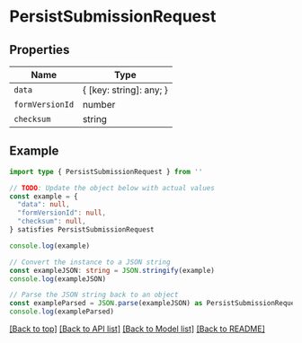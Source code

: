 
# PersistSubmissionRequest


## Properties

Name | Type
------------ | -------------
`data` | { [key: string]: any; }
`formVersionId` | number
`checksum` | string

## Example

```typescript
import type { PersistSubmissionRequest } from ''

// TODO: Update the object below with actual values
const example = {
  "data": null,
  "formVersionId": null,
  "checksum": null,
} satisfies PersistSubmissionRequest

console.log(example)

// Convert the instance to a JSON string
const exampleJSON: string = JSON.stringify(example)
console.log(exampleJSON)

// Parse the JSON string back to an object
const exampleParsed = JSON.parse(exampleJSON) as PersistSubmissionRequest
console.log(exampleParsed)
```

[[Back to top]](#) [[Back to API list]](../README.md#api-endpoints) [[Back to Model list]](../README.md#models) [[Back to README]](../README.md)


